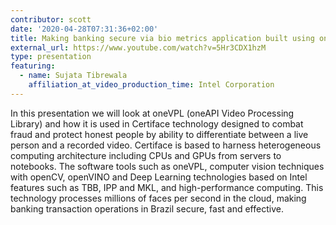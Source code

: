 ```yaml
---
contributor: scott
date: '2020-04-28T07:31:36+02:00'
title: Making banking secure via bio metrics application built using oneAPI and DPC++ Based on SYCL/C++
external_url: https://www.youtube.com/watch?v=5Hr3CDX1hzM
type: presentation
featuring:
  - name: Sujata Tibrewala 
    affiliation_at_video_production_time: Intel Corporation
---
```


In this presentation we will look at oneVPL (oneAPI Video Processing Library) and how it is used in Certiface technology
designed to combat fraud and protect honest people by ability to differentiate between a live person and a recorded
video. Certiface is based to harness heterogeneous computing architecture including CPUs and GPUs from servers to
notebooks. The software tools such as oneVPL, computer vision techniques with openCV, openVINO and Deep Learning
technologies based on Intel features such as TBB, IPP and MKL, and high-performance computing. This technology processes
millions of faces per second in the cloud, making banking transaction operations in Brazil secure, fast and effective.
